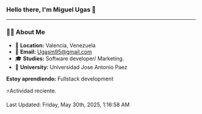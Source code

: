 ### **Hello there, I'm Miguel Ugas 👋**

---

### 🧑‍💻 **About Me**

- 📍 **Location:** Valencia, Venezuela  
- 📧 **Email:** Ugasm95@gmail.com
- 🎓 **Studies:** Software developer/ Marketing.
- 🏫 **University:**  Universidad Jose Antonio Paez

**Estoy aprendiendo:** Fullstack development

⚡Actividad reciente.
<!--RECENT_ACTIVITY:start-->
<!--RECENT_ACTIVITY:end-->
<!--RECENT_ACTIVITY:last_update-->
Last Updated: Friday, May 30th, 2025, 1:16:58 AM
<!--RECENT_ACTIVITY:last_update_end-->
